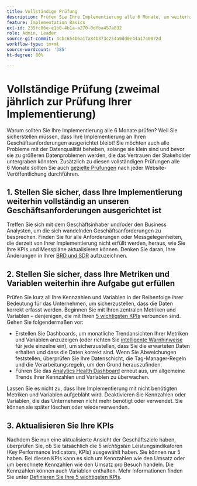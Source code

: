 ```yaml
---
title: Vollständige Prüfung
description: Prüfen Sie Ihre Implementierung alle 6 Monate, um weiterhin die Ausrichtung an Geschäftsanforderungen und KPIs sicherzustellen.
feature: Implementation Basics
exl-id: 235fc86e-e1b0-4b1a-a270-0dfba457a832
role: Admin, Leader
source-git-commit: 4cbc654b6a17a84b373c254a0dd0e44a1740872d
workflow-type: tm+mt
source-wordcount: '385'
ht-degree: 80%

---
```


# Vollständige Prüfung (zweimal jährlich zur Prüfung Ihrer Implementierung)

Warum sollten Sie Ihre Implementierung alle 6 Monate prüfen? Weil Sie sicherstellen müssen, dass Ihre Implementierung an Ihren Geschäftsanforderungen ausgerichtet bleibt! Sie möchten auch alle Probleme mit der Datenqualität beheben, solange sie klein sind und bevor sie zu größeren Datenproblemen werden, die das Vertrauen der Stakeholder untergraben könnten. Zusätzlich zu diesen vollständigen Prüfungen alle 6 Monate sollten Sie auch [gezielte Prüfungen](/help/implement/review/focused-review.md) nach jeder Website-Veröffentlichung durchführen.

## 1. Stellen Sie sicher, dass Ihre Implementierung weiterhin vollständig an unseren Geschäftsanforderungen ausgerichtet ist

Treffen Sie sich mit dem Geschäftsinhaber und/oder den Business Analysten, um die sich wandelnden Geschäftsanforderungen zu besprechen. Finden Sie für alle Anforderungen oder Messgelegenheiten, die derzeit von Ihrer Implementierung nicht erfüllt werden, heraus, wie Sie Ihre KPIs und Messpläne aktualisieren können. Denken Sie daran, Ihre Änderungen in Ihrer [BRD und SDR](https://experienceleague.adobe.com/docs/analytics-learn/tutorials/implementation/implementation-basics/creating-a-business-requirements-document.html?lang=de#implementation) aufzuzeichnen.

## 2. Stellen Sie sicher, dass Ihre Metriken und Variablen weiterhin ihre Aufgabe gut erfüllen

Prüfen Sie kurz all Ihre Kennzahlen und Variablen in der Reihenfolge ihrer Bedeutung für das Unternehmen, um sicherzustellen, dass die Daten korrekt erfasst werden. Beginnen Sie mit Ihren zentralen Metriken und Variablen – denjenigen, die mit Ihren [5 wichtigsten KPIs](https://experienceleague.adobe.com/docs/analytics/implementation/review/define-kpis.html?lang=de#review) verbunden sind. Gehen Sie folgendermaßen vor:

* Erstellen Sie Dashboards, um monatliche Trendansichten Ihrer Metriken und Variablen anzuzeigen (oder richten Sie [intelligente Warnhinweise](https://experienceleague.adobe.com/docs/analytics/components/alerts/intellligent-alerts.html) für jede einzelne ein), um sicherzustellen, dass Sie die erwarteten Daten erhalten und dass die Daten korrekt sind. Wenn Sie Abweichungen feststellen, überprüfen Sie Ihre Datenschicht, die Tag-Manager-Regeln und die Verarbeitungsregeln, um den Grund herauszufinden.
* Führen Sie das [Analytics Health Dashboard](https://assets.adobe.com/public/8ff304bb-18e0-434b-54d1-39199422ba1c) erneut aus, um allgemeine Trends Ihrer Kennzahlen und Variablen zu überwachen.

Lassen Sie es nicht zu, dass Ihre Implementierung mit nicht benötigten Metriken und Variablen aufgebläht wird. Deaktivieren Sie Kennzahlen oder Variablen, die das Unternehmen nicht mehr benötigt oder verwendet. Sie können sie später löschen oder wiederverwenden.

## 3. Aktualisieren Sie Ihre KPIs

Nachdem Sie nun eine aktualisierte Ansicht der Geschäftsziele haben, überprüfen Sie, ob Sie tatsächlich die 5 *wichtigsten* Leistungsindikatoren (Key Performance Indicators, KPIs) ausgewählt haben. Sie können nur 5 haben. Bei diesen KPIs kann es sich um Kennzahlen wie den Umsatz oder um berechnete Kennzahlen wie den Umsatz pro Besuch handeln. Die Kennzahlen können auch Variablen enthalten. Mehr Informationen finden Sie unter [Definieren Sie Ihre 5 wichtigsten KPIs](/help/implement/review/define-kpis.md).
